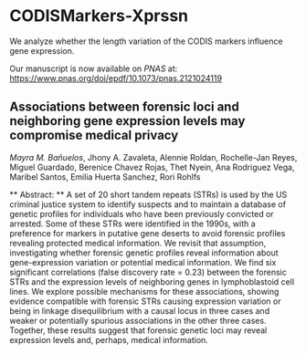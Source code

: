# CODISMarkers-Xprssn

We analyze whether the length variation of the CODIS markers influence gene expression.

Our manuscript is now available on *PNAS* at: https://www.pnas.org/doi/epdf/10.1073/pnas.2121024119

## Associations between forensic loci and neighboring gene expression levels may compromise medical privacy

*Mayra M. Bañuelos*, Jhony A. Zavaleta, Alennie Roldan, Rochelle-Jan Reyes, Miguel Guardado, Berenice Chavez Rojas, Thet Nyein, Ana Rodriguez Vega, Maribel Santos, Emilia Huerta Sanchez,  Rori Rohlfs

** Abstract: ** A set of 20 short tandem repeats (STRs) is used by the US criminal justice system to identify suspects and to maintain a database of genetic profiles for individuals who have been previously convicted or arrested. Some of these STRs were identified in the 1990s, with a preference for markers in putative gene deserts to avoid forensic profiles revealing protected medical information. We revisit that assumption, investigating whether forensic genetic profiles reveal information about gene-expression variation or potential medical information. We find six significant correlations (false discovery rate = 0.23) between the forensic STRs and the expression levels of neighboring genes in lymphoblastoid cell lines. We explore possible mechanisms for these associations, showing evidence compatible with forensic STRs causing expression variation or being in linkage disequilibrium with a causal locus in three cases and weaker or potentially spurious associations in the other three cases. Together, these results suggest that forensic genetic loci may reveal expression levels and, perhaps, medical information.

